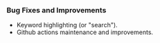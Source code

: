 ### Bug Fixes and Improvements

- Keyword highlighting (or "search").
- Github actions maintenance and improvements.
